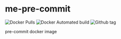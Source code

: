 # me-pre-commit

![Docker Pulls](https://img.shields.io/docker/pulls/audiocomp/me-pre-commit.svg)
![Docker Automated build](https://img.shields.io/docker/automated/audiocomp/me-pre-commit.svg)
![Github tag](https://img.shields.io/github/tag-date/audiocomp/me-pre-commit.svg)

pre-commit docker image

